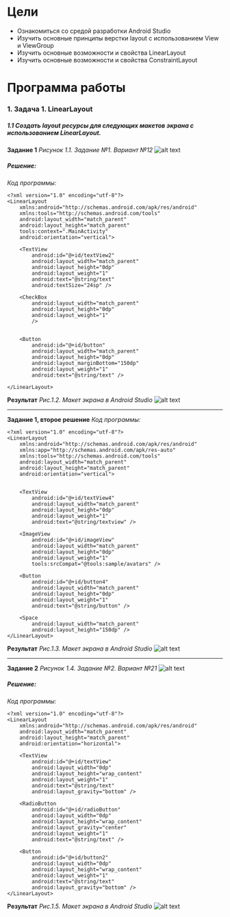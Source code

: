 # Цели
  - Ознакомиться со средой разработки Android Studio
  - Изучить основные принципы верстки layout с использованием View и ViewGroup
  - Изучить основные возможности и свойства LinearLayout
  - Изучить основные возможности и свойства ConstraintLayout
# Программа работы
### 1.	 Задача 1. LinearLayout
##### 1.1 Создать layout ресурсы для следующих макетов экрана с использованием LinearLayout.
**Задание 1**
*Рисунок 1.1. Задание №1. Вариант №12*
![alt text](task_1.png)

##### Решение:
*Код программы:*
```
<?xml version="1.0" encoding="utf-8"?>
<LinearLayout
    xmlns:android="http://schemas.android.com/apk/res/android"
    xmlns:tools="http://schemas.android.com/tools"
    android:layout_width="match_parent"
    android:layout_height="match_parent"
    tools:context=".MainActivity"
    android:orientation="vertical">

    <TextView
        android:id="@+id/textView2"
        android:layout_width="match_parent"
        android:layout_height="0dp"
        android:layout_weight="1"
        android:text="@string/text"
        android:textSize="24sp" />

    <CheckBox
        android:layout_width="match_parent"
        android:layout_height="0dp"
        android:layout_weight="1"
        />


    <Button
        android:id="@+id/button"
        android:layout_width="match_parent"
        android:layout_height="0dp"
        android:layout_marginBottom="150dp"
        android:layout_weight="1"
        android:text="@string/text" />

</LinearLayout>
```

**Результат**
*Рис.1.2. Макет экрана в Android Studio*
![alt text](1_1_result.png)

*** 

**Задание 1, второе решение**
*Код программы:*
```
<?xml version="1.0" encoding="utf-8"?>
<LinearLayout
    xmlns:android="http://schemas.android.com/apk/res/android"
    xmlns:app="http://schemas.android.com/apk/res-auto"
    xmlns:tools="http://schemas.android.com/tools"
    android:layout_width="match_parent"
    android:layout_height="match_parent"
    android:orientation="vertical">


    <TextView
        android:id="@+id/textView4"
        android:layout_width="match_parent"
        android:layout_height="0dp"
        android:layout_weight="1"
        android:text="@string/textview" />

    <ImageView
        android:id="@+id/imageView"
        android:layout_width="match_parent"
        android:layout_height="0dp"
        android:layout_weight="1"
        tools:srcCompat="@tools:sample/avatars" />

    <Button
        android:id="@+id/button4"
        android:layout_width="match_parent"
        android:layout_height="0dp"
        android:layout_weight="1"
        android:text="@string/button" />

    <Space
        android:layout_width="match_parent"
        android:layout_height="150dp" />
</LinearLayout>
```

**Результат**
*Рис.1.3. Макет экрана в Android Studio*
![alt text](1_1_1_result.png)

*** 

**Задание 2**
*Рисунок 1.4. Задание №2. Вариант №21*
![alt text](task_2.png)

##### Решение:
*Код программы:*
```
<?xml version="1.0" encoding="utf-8"?>
<LinearLayout
    xmlns:android="http://schemas.android.com/apk/res/android"
    android:layout_width="match_parent"
    android:layout_height="match_parent"
    android:orientation="horizontal">

    <TextView
        android:id="@+id/textView"
        android:layout_width="0dp"
        android:layout_height="wrap_content"
        android:layout_weight="1"
        android:text="@string/text"
        android:layout_gravity="bottom" />

    <RadioButton
        android:id="@+id/radioButton"
        android:layout_width="0dp"
        android:layout_height="wrap_content"
        android:layout_gravity="center"
        android:layout_weight="1"
        android:text="@string/text" />

    <Button
        android:id="@+id/button2"
        android:layout_width="0dp"
        android:layout_height="wrap_content"
        android:layout_weight="1"
        android:text="@string/text"
        android:layout_gravity="bottom" />
</LinearLayout>
```

**Результат**
*Рис.1.5. Макет экрана в Android Studio*
![alt text](1_2_result.png)

